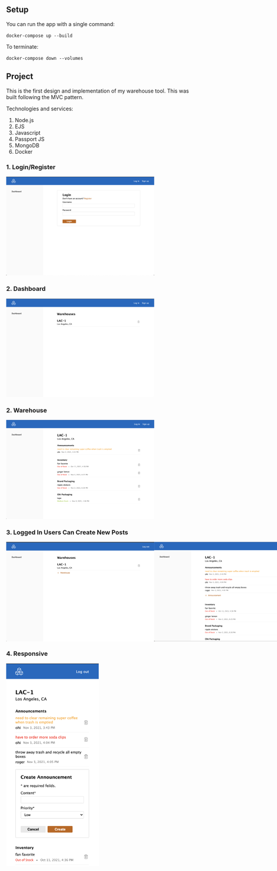 ## Setup
You can run the app with a single command: 
```
docker-compose up --build
```
To terminate: 
```
docker-compose down --volumes
```

## Project
This is the first design and implementation of my warehouse tool. This was built following the MVC pattern.

Technologies and services: 
1. Node.js
2. EJS
3. Javascript
4. Passport JS
5. MongoDB 
6. Docker

### 1. Login/Register

<img src="/demo/login.png" alt="login screen" style="width: 400px;" />

### 2. Dashboard

<img src="demo/dashboard.png" alt="dashboard screen" style="width: 400px;" />

### 2. Warehouse

<img src="/demo/warehouse.png" alt="warehouse screen" style="width: 400px;" />

### 3. Logged In Users Can Create New Posts

<div style="display: flex">
  <img src="/demo/dashboard-in.png" alt="" style="width: 400px;" >
  <img src="/demo/warehouse-in.png" alt="" style="width: 400px;" >
</div>

### 4. Responsive

<img src="/demo/responsive.png" alt="mobile view" style="width: 250px;">

